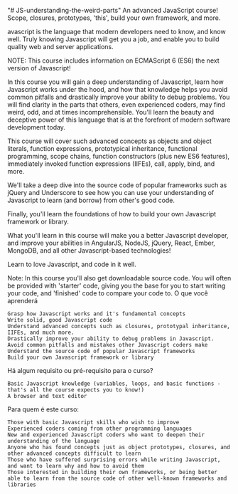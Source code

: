 "# JS-understanding-the-weird-parts" 
An advanced JavaScript course! Scope, closures, prototypes, 'this', build your own framework, and more.

avascript is the language that modern developers need to know, and know well. Truly knowing Javascript will get you a job, and enable you to build quality web and server applications.

NOTE: This course includes information on ECMAScript 6 (ES6) the next version of Javascript!

In this course you will gain a deep understanding of Javascript, learn how Javascript works under the hood, and how that knowledge helps you avoid common pitfalls and drastically improve your ability to debug problems. You will find clarity in the parts that others, even experienced coders, may find weird, odd, and at times incomprehensible. You'll learn the beauty and deceptive power of this language that is at the forefront of modern software development today.

This course will cover such advanced concepts as objects and object literals, function expressions, prototypical inheritance, functional programming, scope chains, function constructors (plus new ES6 features), immediately invoked function expressions (IIFEs), call, apply, bind, and more.

We'll take a deep dive into the source code of popular frameworks such as jQuery and Underscore to see how you can use your understanding of Javascript to learn (and borrow) from other's good code.

Finally, you'll learn the foundations of how to build your own Javascript framework or library.

What you'll learn in this course will make you a better Javascript developer, and improve your abilities in AngularJS, NodeJS, jQuery, React, Ember, MongoDB, and all other Javascript-based technologies!

Learn to love Javascript, and code in it well.

Note: In this course you'll also get downloadable source code. You will often be provided with 'starter' code, giving you the base for you to start writing your code, and 'finished' code to compare your code to.
O que você aprenderá

    Grasp how Javascript works and it's fundamental concepts
    Write solid, good Javascript code
    Understand advanced concepts such as closures, prototypal inheritance, IIFEs, and much more.
    Drastically improve your ability to debug problems in Javascript.
    Avoid common pitfalls and mistakes other Javascript coders make
    Understand the source code of popular Javascript frameworks
    Build your own Javascript framework or library

Há algum requisito ou pré-requisito para o curso?

    Basic Javascript knowledge (variables, loops, and basic functions - that's all the course expects you to know!)
    A browser and text editor

Para quem é este curso:

    Those with basic Javascript skills who wish to improve
    Experienced coders coming from other programming languages
    New and experienced Javascript coders who want to deepen their understanding of the language
    Anyone who has found concepts just as object prototypes, closures, and other advanced concepts difficult to learn
    Those who have suffered surprising errors while writing Javascript, and want to learn why and how to avoid them
    Those interested in building their own frameworks, or being better able to learn from the source code of other well-known frameworks and libraries
